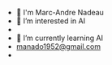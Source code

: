 - 👋 I'm Marc-Andre Nadeau
- 👀 I’m interested in AI
- 
- 🌱 I’m currently learning AI
- manado1952@gmail.com 
-
<!---
Manado1952/Manado1952 is a ✨ special ✨ repository because its `README.md` (this file) appears on your GitHub profile.
You can click the Preview link to take a look at your changes.
--->
